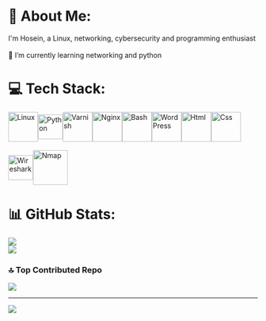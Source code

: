 # 💫 About Me:
I'm Hosein, a Linux, networking, cybersecurity and programming enthusiast<br><br>🌱 I’m currently learning networking and python


# 💻 Tech Stack:
<div style="display: flex; align-items: center; justify-content: flex-start;">
    <img src="https://github.com/marwin1991/profile-technology-icons/assets/76662862/2481dc48-be6b-4ebb-9e8c-3b957efe69fa" alt="Linux" width="60">
    <img src="https://user-images.githubusercontent.com/25181517/183423507-c056a6f9-1ba8-4312-a350-19bcbc5a8697.png" alt="Python" width="50">
    <img src="https://cdn.worldvectorlogo.com/logos/varnish.svg" alt="Varnish" width="60">
    <img src="https://user-images.githubusercontent.com/25181517/183345125-9a7cd2e6-6ad6-436f-8490-44c903bef84c.png" alt="Nginx" width="60">
    <img src="https://user-images.githubusercontent.com/25181517/192158606-7c2ef6bd-6e04-47cf-b5bc-da2797cb5bda.png" alt="Bash" width="60">
    <img src="https://user-images.githubusercontent.com/25181517/192158957-b1256181-356c-46a3-beb9-487af08a6266.png" alt="WordPress" width="60">
    <img src="https://user-images.githubusercontent.com/25181517/192158954-f88b5814-d510-4564-b285-dff7d6400dad.png" alt="Html" width="60">
    <img src="https://user-images.githubusercontent.com/25181517/183898674-75a4a1b1-f960-4ea9-abcb-637170a00a75.png" alt="Css" width="60">
</div>
</br>
<div style="display: flex; align-items: center; justify-content: flex-start;">
    <img src="https://static-00.iconduck.com/assets.00/wireshark-alt-icon-2048x2048-4ex8a9zk.png" alt="Wireshark" width="50">
    <img src="https://nmap.org/images/sitelogo-2x.png" alt="Nmap" width="70">
</div>

# 📊 GitHub Stats:
![](https://github-readme-stats.vercel.app/api?username=cyberllloner&theme=blue_navy&hide_border=true&include_all_commits=true&count_private=false)<br/>
![](https://github-readme-stats.vercel.app/api/top-langs/?username=cyberllloner&theme=blue_navy&hide_border=true&include_all_commits=true&count_private=false&layout=compact)

### 🔝 Top Contributed Repo
![](https://github-contributor-stats.vercel.app/api?username=cyberllloner&limit=5&theme=blue_navy&combine_all_yearly_contributions=true)

---
[![](https://visitcount.itsvg.in/api?id=cyberllloner&icon=0&color=1)](https://visitcount.itsvg.in)

<!-- Proudly created with GPRM ( https://gprm.itsvg.in ) -->

